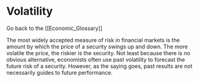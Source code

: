 # Volatility

Go back to the [[Economic_Glossary]]


The most widely accepted measure of risk in financial markets is the amount by which the price of a security swings up and down. The more volatile the price, the riskier is the security. Not least because there is no obvious alternative, economists often use past volatility to forecast the future risk of a security. However, as the saying goes, past results are not necessarily guides to future performance.

